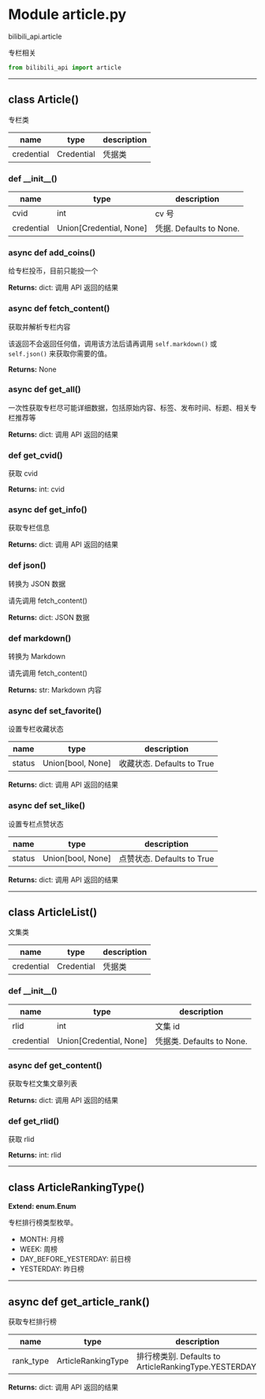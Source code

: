 # Module article.py


bilibili_api.article

专栏相关


``` python
from bilibili_api import article
```

---

## class Article()

专栏类


| name | type | description |
| - | - | - |
| credential | Credential | 凭据类 |


### def \_\_init\_\_()


| name | type | description |
| - | - | - |
| cvid | int | cv 号 |
| credential | Union[Credential, None] | 凭据. Defaults to None. |


### async def add_coins()

给专栏投币，目前只能投一个



**Returns:** dict: 调用 API 返回的结果




### async def fetch_content()

获取并解析专栏内容

该返回不会返回任何值，调用该方法后请再调用 `self.markdown()` 或 `self.json()` 来获取你需要的值。



**Returns:** None



### async def get_all()

一次性获取专栏尽可能详细数据，包括原始内容、标签、发布时间、标题、相关专栏推荐等



**Returns:** dict: 调用 API 返回的结果




### def get_cvid()

获取 cvid



**Returns:** int: cvid




### async def get_info()

获取专栏信息



**Returns:** dict: 调用 API 返回的结果




### def json()

转换为 JSON 数据

请先调用 fetch_content()



**Returns:** dict: JSON 数据




### def markdown()

转换为 Markdown

请先调用 fetch_content()



**Returns:** str: Markdown 内容




### async def set_favorite()

设置专栏收藏状态


| name | type | description |
| - | - | - |
| status | Union[bool, None] | 收藏状态. Defaults to True |

**Returns:** dict: 调用 API 返回的结果




### async def set_like()

设置专栏点赞状态


| name | type | description |
| - | - | - |
| status | Union[bool, None] | 点赞状态. Defaults to True |

**Returns:** dict: 调用 API 返回的结果




---

## class ArticleList()

文集类


| name | type | description |
| - | - | - |
| credential | Credential | 凭据类 |


### def \_\_init\_\_()


| name | type | description |
| - | - | - |
| rlid | int | 文集 id |
| credential | Union[Credential, None] | 凭据类. Defaults to None. |


### async def get_content()

获取专栏文集文章列表



**Returns:** dict: 调用 API 返回的结果




### def get_rlid()

获取 rlid



**Returns:** int: rlid




---

## class ArticleRankingType()

**Extend: enum.Enum**

专栏排行榜类型枚举。

+ MONTH: 月榜
+ WEEK: 周榜
+ DAY_BEFORE_YESTERDAY: 前日榜
+ YESTERDAY: 昨日榜




---

## async def get_article_rank()

获取专栏排行榜


| name | type | description |
| - | - | - |
| rank_type | ArticleRankingType | 排行榜类别. Defaults to ArticleRankingType.YESTERDAY. |

**Returns:** dict: 调用 API 返回的结果




